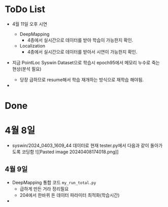 # ToDo List
- 4월 11일 오후 시연
	- DeepMapping
		- 4층에서 실시간으로 데이터를 받아 학습이 가능한지 확인.
	- Localization
		- 4층에서 실시간으로 데이터를 받아서 시연이 가능한지 확인.
- 지금 PointLoc Syswin Dataset으로 학습시 epoch95에서 메모리 누수로 죽는 현상(분석 필요)
	- 당장 급하므로 resume해서 학습 재개하는 방식으로 재학습 해야됨.

- 
# Done
# 4월 8일
- syswin/2024_0403_1609_44 데이터로 현재 tester.py에서 다음과 같이 돌아가도록 코딩함
![[Pasted image 20240408174018.png]]
## 4월 9일
- DeepMapping 통합 코드 `my_run_total.py` 
	- 급하게 만든 거라 정리필요
	- 204에서 한바퀴 돈 데이터 파라미터 최적화(학습시간)
- 
